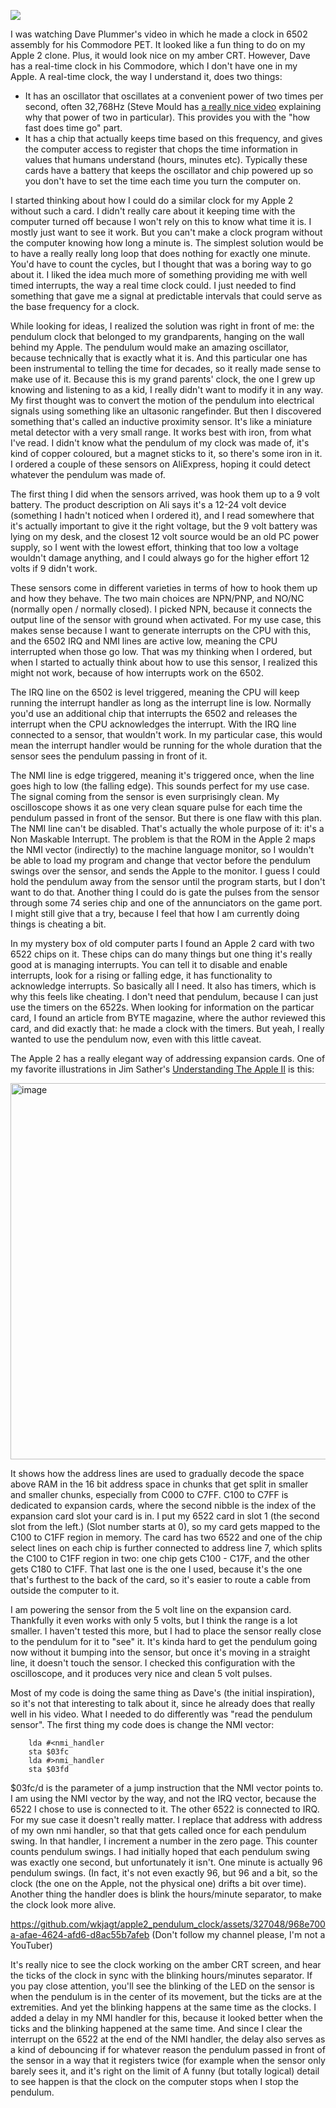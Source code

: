 ![](https://user-images.githubusercontent.com/327048/283263147-69ba475a-9e32-44dc-a139-e2cfe45e5930.JPG)


I was watching Dave Plummer's video in which he made a clock in 6502 assembly for his Commodore PET. It looked like a fun thing to do on my Apple 2 clone. Plus, it would look nice on my amber CRT. However, Dave has a real-time clock in his Commodore, which I don't have one in my Apple. A real-time clock, the way I understand it, does two things:

- It has an oscillator that oscillates at a convenient power of two times per second, often 32,768Hz (Steve Mould has [a really nice video](https://www.youtube.com/watch?v=_2By2ane2I4) explaining why that power of two in particular). This provides you with the "how fast does time go" part.
- It has a chip that actually keeps time based on this frequency, and gives the computer access to register that chops the time information in values that humans understand (hours, minutes etc). Typically these cards have a battery that keeps the oscillator and chip powered up so you don't have to set the time each time you turn the computer on.

I started thinking about how I could do a similar clock for my Apple 2 without such a card. I didn't really care about it keeping time with the computer turned off because I won't rely on this to know what time it is. I mostly just want to see it work. But you can't make a clock program without the computer knowing how long a minute is. The simplest solution would be to have a really really long loop that does nothing for exactly one minute. You'd have to count the cycles, but I thought that was a boring way to go about it. I liked the idea much more of something providing me with well timed interrupts, the way a real time clock could. I just needed to find something that gave me a signal at predictable intervals that could serve as the base frequency for a clock.

While looking for ideas, I realized the solution was right in front of me: the pendulum clock that belonged to my grandparents, hanging on the wall behind my Apple. The pendulum would make an amazing oscillator, because technically that is exactly what it is. And this particular one has been instrumental to telling the time for decades, so it really made sense to make use of it. Because this is my grand parents' clock, the one I grew up knowing and listening to as a kid, I really didn't want to modify it in any way. My first thought was to convert the motion of the pendulum into electrical signals using something like an ultasonic rangefinder. But then I discovered something that's called an inductive proximity sensor. It's like a miniature metal detector with a very small range. It works best with iron, from what I've read. I didn't know what the pendulum of my clock was made of, it's kind of copper coloured, but a magnet sticks to it, so there's some iron in it. I ordered a couple of these sensors on AliExpress, hoping it could detect whatever the pendulum was made of.

The first thing I did when the sensors arrived, was hook them up to a 9 volt battery. The product description on Ali says it's a 12-24 volt device (something I hadn't noticed when I ordered it), and I read somewhere that it's actually important to give it the right voltage, but the 9 volt battery was lying on my desk, and the closest 12 volt source would be an old PC power supply, so I went with the lowest effort, thinking that too low a voltage wouldn't damage anything, and I could always go for the higher effort 12 volts if 9 didn't work.

These sensors come in different varieties in terms of how to hook them up and how they behave. The two main choices are NPN/PNP, and NO/NC (normally open / normally closed). I picked NPN, because it connects the output line of the sensor with ground when activated. For my use case, this makes sense because I want to generate interrupts on the CPU with this, and the 6502 IRQ and NMI lines are active low, meaning the CPU interrupted when those go low. That was my thinking when I ordered, but when I started to actually think about how to use this sensor, I realized this might not work, because of how interrupts work on the 6502.

The IRQ line on the 6502 is level triggered, meaning the CPU will keep running the interrupt handler as long as the interrupt line is low. Normally you'd use an additional chip that interrupts the 6502 and releases the interrupt when the CPU acknowledges the interrupt. With the IRQ line connected to a sensor, that wouldn't work. In my particular case, this would mean the interrupt handler would be running for the whole duration that the sensor sees the pendulum passing in front of it.

The NMI line is edge triggered, meaning it's triggered once, when the line goes high to low (the falling edge). This sounds perfect for my use case. The signal coming from the sensor is even surprisingly clean. My oscilloscope shows it as one very clean square pulse for each time the pendulum passed in front of the sensor. But there is one flaw with this plan. The NMI line can't be disabled. That's actually the whole purpose of it: it's a Non Maskable Interrupt. The problem is that the ROM in the Apple 2 maps the NMI vector (indirectly) to the machine language monitor, so I wouldn't be able to load my program and change that vector before the pendulum swings over the sensor, and sends the Apple to the monitor. I guess I could hold the pendulum away from the sensor until the program starts, but I don't want to do that. Another thing I could do is gate the pulses from the sensor through some 74 series chip and one of the annunciators on the game port. I might still give that a try, because I feel that how I am currently doing things is cheating a bit.

In my mystery box of old computer parts I found an Apple 2 card with two 6522 chips on it. These chips can do many things but one thing it's really good at is managing interrupts. You can tell it to disable and enable interrupts, look for a rising or falling edge, it has functionality to acknowledge interrupts. So basically all I need. It also has timers, which is why this feels like cheating. I don't need that pendulum, because I can just use the timers on the 6522s. When looking for information on the particar card, I found an article from BYTE magazine, where the author reviewed this card, and did exactly that: he made a clock with the timers. But yeah, I really wanted to use the pendulum now, even with this little caveat.

The Apple 2 has a really elegant way of addressing expansion cards. One of my favorite illustrations in Jim Sather's [Understanding The Apple II]([url](https://archive.org/details/understanding_the_apple_ii/)) is this:

<img width="602" alt="image" src="https://user-images.githubusercontent.com/327048/283250371-89a2439c-e698-4c44-98f1-866948041e4b.png">

It shows how the address lines are used to gradually decode the space above RAM in the 16 bit address space in chunks that get split in smaller and smaller chunks, especially from C000 to C7FF. C100 to C7FF is dedicated to expansion cards, where the second nibble is the index of the expansion card slot your card is in. I put my 6522 card in slot 1 (the second slot from the left.) (Slot number starts at 0), so my card gets mapped to the C100 to C1FF region in memory. The card has two 6522 and one of the chip select lines on each chip is further connected to address line 7, which splits the C100 to C1FF region in two: one chip gets C100 - C17F, and the other gets C180 to C1FF. That last one is the one I used, because it's the one that's furthest to the back of the card, so it's easier to route a cable from outside the computer to it.

I am powering the sensor from the 5 volt line on the expansion card. Thankfully it even works with only 5 volts, but I think the range is a lot smaller. I haven't tested this more, but I had to place the sensor really close to the pendulum for it to "see" it. It's kinda hard to get the pendulum going now without it bumping into the sensor, but once it's moving in a straight line, it doesn't touch the sensor. I checked this configuration with the oscilloscope, and it produces very nice and clean 5 volt pulses.

Most of my code is doing the same thing as Dave's (the initial inspiration), so it's not that interesting to talk about it, since he already does that really well in his video. What I needed to do differently was "read the pendulum sensor". The first thing my code does is change the NMI vector:

```
    lda #<nmi_handler
    sta $03fc
    lda #>nmi_handler
    sta $03fd
```

$03fc/d is the parameter of a jump instruction that the NMI vector points to. I am using the NMI vector by the way, and not the IRQ vector, because the 6522 I chose to use is connected to it. The other 6522 is connected to IRQ. For my sue case it doesn't really matter. I replace that address with address of my own nmi handler, so that that gets called once for each pendulum swing. In that handler, I increment a number in the zero page. This counter counts pendulum swings. I had initially hoped that each pendulum swing was exactly one second, but unfortunately it isn't. One minute is actually 96 pendulum swings. (In fact, it's not even exactly 96, but 96 and a bit, so the clock (the one on the Apple, not the physical one) drifts a bit over time). Another thing the handler does is blink the hours/minute separator, to make the clock look more alive.

https://github.com/wkjagt/apple2_pendulum_clock/assets/327048/968e700a-afae-4624-afd6-d8ac55b7afeb
(Don't follow my channel please, I'm not a YouTuber)


It's really nice to see the clock working on the amber CRT screen, and hear the ticks of the clock in sync with the blinking hours/minutes separator. If you pay close attention, you'll see the blinking of the LED on the sensor is when the pendulum is in the center of its movement, but the ticks are at the extremities. And yet the blinking happens at the same time as the clocks. I added a delay in my NMI handler for this, because it looked better when the ticks and the blinking happened at the same time. And since I clear the interrupt on the 6522 at the end of the NMI handler, the delay also serves as a kind of debouncing if for whatever reason the pendulum passed in front of the sensor in a way that it registers twice (for example when the sensor only barely sees it, and it's right on the limit of  A funny (but totally logical) detail to see happen is that the clock on the computer stops when I stop the pendulum.
